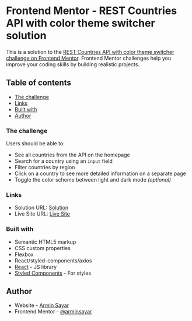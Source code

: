 # Frontend Mentor - REST Countries API with color theme switcher solution

This is a solution to the [REST Countries API with color theme switcher challenge on Frontend Mentor](https://www.frontendmentor.io/challenges/rest-countries-api-with-color-theme-switcher-5cacc469fec04111f7b848ca). Frontend Mentor challenges help you improve your coding skills by building realistic projects.

## Table of contents

- [The challenge](#the-challenge)
- [Links](#links)
- [Built with](#built-with)
- [Author](#author)

### The challenge

Users should be able to:

- See all countries from the API on the homepage
- Search for a country using an `input` field
- Filter countries by region
- Click on a country to see more detailed information on a separate page
- Toggle the color scheme between light and dark mode _(optional)_

### Links

- Solution URL: [Solution](https://www.frontendmentor.io/solutions/restcountriesapi-YBVv0wBjx)
- Live Site URL: [Live Site](https://whereintheworld01.netlify.app/)

### Built with

- Semantic HTML5 markup
- CSS custom properties
- Flexbox
- React/styled-components/axios
- [React](https://reactjs.org/) - JS library
- [Styled Components](https://styled-components.com/) - For styles

## Author

- Website - [Armin Sayar](https://www.arminsayar.ir)
- Frontend Mentor - [@arminsayar](https://www.frontendmentor.io/profile/yourusername)
